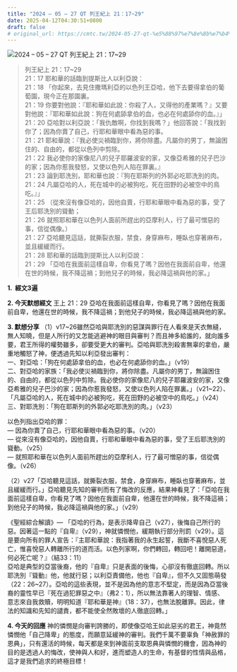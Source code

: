 ```yaml
---
title: "2024 – 05 – 27 QT 列王紀上 21：17~29"
date: 2025-04-12T04:30:51+0800
draft: false
# original_url: https://cmtc.tw/2024-05-27-qt-%e5%88%97%e7%8e%8b%e7%b4%80%e4%b8%8a-21%ef%bc%9a1729
---
```


![2024 – 05 – 27 QT 列王紀上 21：17\~29](/images/qt.jpg  "2024 – 05 – 27 QT 列王紀上 21：17\~29")

> 列王紀上 21：17\~29  
> 21：17 耶和華的話臨到提斯比人以利亞說：  
> 21：18 「你起來，去見住撒瑪利亞的以色列王亞哈，他下去要得拿伯的葡萄園，現今正在那園裏。  
> 21：19 你要對他說：『耶和華如此說：你殺了人，又得他的產業嗎？』又要對他說：『耶和華如此說：狗在何處舔拿伯的血，也必在何處舔你的血。』」  
> 21：20 亞哈對以利亞說：「我仇敵啊，你找到我嗎？」他回答說：「我找到你了；因為你賣了自己，行耶和華眼中看為惡的事。  
> 21：21 耶和華說：『我必使災禍臨到你，將你除盡。凡屬你的男丁，無論困住的、自由的，都從以色列中剪除。  
> 21：22 我必使你的家像尼八的兒子耶羅波安的家，又像亞希雅的兒子巴沙的家；因為你惹我發怒，又使以色列人陷在罪裏。』  
> 21：23 論到耶洗別，耶和華也說：『狗在耶斯列的外郭必吃耶洗別的肉。  
> 21：24 凡屬亞哈的人，死在城中的必被狗吃，死在田野的必被空中的鳥吃。』」  
> 21：25 （從來沒有像亞哈的，因他自賣，行耶和華眼中看為惡的事，受了王后耶洗別的聳動；  
> 21：26 就照耶和華在以色列人面前所趕出的亞摩利人，行了最可憎惡的事，信從偶像。）  
> 21：27 亞哈聽見這話，就撕裂衣服，禁食，身穿麻布，睡臥也穿著麻布，並且緩緩而行。  
> 21：28 耶和華的話臨到提斯比人以利亞說：  
> 21：29 「亞哈在我面前這樣自卑，你看見了嗎？因他在我面前自卑，他還在世的時候，我不降這禍；到他兒子的時候，我必降這禍與他的家。」

**1.  經文3遍**

**2. 今天默想經文**
王上 21：29 亞哈在我面前這樣自卑，你看見了嗎？因他在我面前自卑，他還在世的時候，我不降這禍；到他兒子的時候，我必降這禍與他的家。

**3. 默想分享**
（1）v17\~26雖然亞哈與耶洗別的惡謀與罪行在人看來是天衣無縫，無人知曉，但是人所行的又怎能逃避神的眼目與審判？而且神多給誰的，就向誰多要，君王所得的權勢雖多，卻要受更大的審判。亞哈與耶洗別殺害無辜的拿伯，嚴重地觸怒了神，便透過先知以利亞發出審判：  
一、對亞哈：「狗在何處舔拿伯的血，也必在何處舔你的血。」（v19）  
二、對亞哈的家族：「我必使災禍臨到你，將你除盡。凡屬你的男丁，無論困住的、自由的，都從以色列中剪除。我必使你的家像尼八的兒子耶羅波安的家，又像亞希雅的兒子巴沙的家；因為你惹我發怒，又使以色列人陷在罪裏。」（v21\~22）、「凡屬亞哈的人，死在城中的必被狗吃，死在田野的必被空中的鳥吃。」（v24）  
三、對耶洗別：「狗在耶斯列的外郭必吃耶洗別的肉。」（v23）

以色列指出亞哈的罪：  
— 因為你賣了自己，行耶和華眼中看為惡的事。（v20）  
— 從來沒有像亞哈的，因他自賣，行耶和華眼中看為惡的事，受了王后耶洗別的聳動。（v25）  
— 就照耶和華在以色列人面前所趕出的亞摩利人，行了最可憎惡的事，信從偶像。（v26）

（2）v27「亞哈聽見這話，就撕裂衣服，禁食，身穿麻布，睡臥也穿著麻布，並且緩緩而行。」亞哈聽見先知的審判而有了悔改的反應，結果神看見了：「亞哈在我面前這樣自卑，你看見了嗎？因他在我面前自卑，他還在世的時候，我不降這禍；到他兒子的時候，我必降這禍與他的家。」（v29）

《聖經綜合解讀》— 「亞哈的行為，是表示降卑自己（v27），後悔自己所行的惡。因著這一點的『自卑』（v29），神就憐憫他，緩期執行部分刑罰（v29）。這是要向所有的罪人宣告：『主耶和華說：我指著我的永生起誓，我斷不喜悅惡人死亡，惟喜悅惡人轉離所行的道而活。以色列家啊，你們轉回，轉回吧！離開惡道，何必死亡呢？』（結33：11）  
亞哈是典型的亞當後裔，他的『自卑』只是表面的後悔，心卻沒有徹底回轉。所以耶洗別『聳動』他，他就行惡；以利亞責備他，他也『自卑』，但不久又固態萌發（22：26\~27）。亞哈的這些表現，並不是因為他的意志不堅定，而是因為亞當後裔的靈性早已『死在過犯罪惡之中』（弗2：1），所以無法靠著人的理智、情感、意志來自我救贖，明明知道『耶和華是神』（18：37），也無法脫離罪。因此，律法的知識和先知的譴責，都不能使全然敗壞的人徹底回轉。」

**4. 今天的回應**
神的憐憫是向審判誇勝的，即使像亞哈王如此惡劣的君王，神竟然憐憫他「自己降卑」的態度，而願意延緩神的審判。我們千萬不要辜負「神赦罪的恩典」，只有還活的時候，每天都是來到神面前支取恩典與憐憫的機會，因為神的目的是透過人的悔改，使神與人和好，進而塑造人的生命，有基督的性情與品格，這才是我們追求的終極目標！
